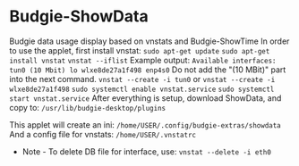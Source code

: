 # Budgie-ShowData
Budgie data usage display based on vnstats and Budgie-ShowTime
In order to use the applet, first install vnstat:
`sudo apt-get update`
`sudo apt-get install vnstat`
`vnstat --iflist`
Example output: `Available interfaces: tun0 (10 Mbit) lo wlxe8de27a1f498 enp4s0`
Do not add the "(10 MBit)" part into the next command.
`vnstat --create -i tun0` or `vnstat --create -i wlxe8de27a1f498`
`sudo systemctl enable vnstat.service`
`sudo systemctl start vnstat.service`
After everything is setup, download ShowData, and copy to:
`/usr/lib/budgie-desktop/plugins`

This applet will create an ini: `/home/USER/.config/budgie-extras/showdata`
And a config file for vnstats: `/home/USER/.vnstatrc`


* Note - To delete DB file for interface, use:
`vnstat --delete -i eth0`
